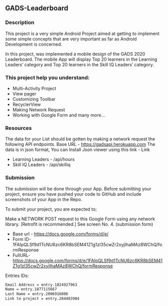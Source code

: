 ## GADS-Leaderboard

### Description

This project is a very simple Android Project aimed at getting to implement some simple concepts that are very important as far as Android Development is concerned.

In this project, was implemented a mobile design of the GADS 2020 Leaderboard.
The mobile App will display Top 20 learners in the Learning Leaders’ category and Top 20 learners in the Skill IQ Leaders’ category.

### This project help you understand:
- Multi-Activity Project
- View pager
- Customizing Toolbar
- RecyclerView
- Making Network Request
- Working with Google Form and many more...

### Resources

The data  for your List should be gotten by making a network request the following API endpoints.
Base URL - https://gadsapi.herokuapp.com
The data is in json format, You can Install Json viewer using this link - Link
- Learning Leaders - /api/hours
- Skill IQ Leaders - /api/skilliq

### Submission

The submission will be done through your App. Before submitting your project, ensure you have pushed your code to GitHub and include screenshots of your App in the Repo.

To submit your project, you are expected to;

Make a NETWORK POST request to this Google Form using any network library. [Retrofit is recommended.] See screen No. 4. (submission form)
- Base url - https://docs.google.com/forms/d/e/
- Form ID-1FAIpQLSf9d1TcNU6zc6KR8bSEM41Z1g1zl35cwZr2xyjIhaMAz8WChQ/formResponse
- FullURL- https://docs.google.com/forms/d/e/1FAIpQLSf9d1TcNU6zc6KR8bSEM41Z1g1zl35cwZr2xyjIhaMAz8WChQ/formResponse

Entries IDs:
```sh
Email Address = entry.1824927963
Name = entry.1877115667
Last Name = entry.2006916086
Link to project = entry.284483984
```
